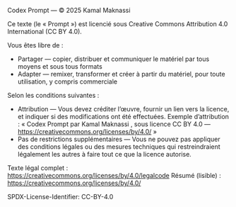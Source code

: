 Codex Prompt — © 2025 Kamal Maknassi

Ce texte (le « Prompt ») est licencié sous Creative Commons Attribution 4.0 International (CC BY 4.0).

Vous êtes libre de :

- Partager — copier, distribuer et communiquer le matériel par tous moyens et sous tous formats
- Adapter — remixer, transformer et créer à partir du matériel, pour toute utilisation, y compris commerciale

Selon les conditions suivantes :

- Attribution — Vous devez créditer l’œuvre, fournir un lien vers la licence, et indiquer si des modifications ont été effectuées.
  Exemple d’attribution : « Codex Prompt par Kamal Maknassi , sous licence CC BY 4.0 — https://creativecommons.org/licenses/by/4.0/ »
- Pas de restrictions supplémentaires — Vous ne pouvez pas appliquer des conditions légales ou des mesures techniques qui restreindraient
  légalement les autres à faire tout ce que la licence autorise.

Texte légal complet : https://creativecommons.org/licenses/by/4.0/legalcode
Résumé (lisible) : https://creativecommons.org/licenses/by/4.0/

SPDX-License-Identifier: CC-BY-4.0

